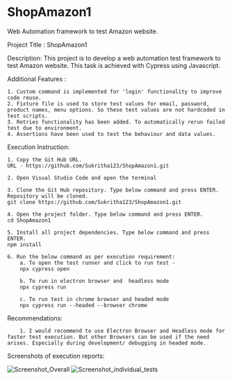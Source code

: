 # ShopAmazon1

Web Automation framework to test Amazon website.

Project Title : ShopAmazon1

Description: 
This project is to develop a web automation test framework to test Amazon website.  This task is achieved with Cypress using Javascript.
 

Additional Features :

	1. Custom command is implemented for 'login' functionality to improve code reuse. 
	2. Fixture file is used to store test values for email, password, product names, menu options. So these test values are not hardcoded in test scripts. 
	3. Retries functionality has been added. To automatically rerun failed test due to environment. 
 	4. Assertions have been used to test the behaviour and data values.
	
Execution Instruction:

	1. Copy the Git Hub URL.
	URL - https://github.com/Sukritha123/ShopAmazon1.git
	
	2. Open Visual Studio Code and open the terminal

	3. Clone the Git Hub repository. Type below command and press ENTER. Repository will be cloned.
	git clone https://github.com/Sukritha123/ShopAmazon1.git

	4. Open the project folder. Type below command and press ENTER.
	cd ShopAmazon1
	
	5. Install all project dependencies. Type below command and press ENTER.
	npm install

	6. Run the below command as per execution requirement:
		a. To open the test runner and click to run test - 
		npx cypress open 
		
		b. To run in electron browser and  headless mode
		npx cypress run
		
		c. To run test in chrome browser and headed mode
		npx cypress run --headed --browser chrome  
		
		
Recommendations: 

		1. I would recommend to use Electron Browser and Headless mode for faster test execution. But other Browsers can be used if the need arises. Especially during development/ debugging in headed mode. 
		

Screenshots of execution reports: 

![Screenshot_Overall](https://github.com/Sukritha123/ShopAmazon1/assets/144372708/6a667915-2162-4940-a078-b575e9b37f82)
![Screenshot_individual_tests](https://github.com/Sukritha123/ShopAmazon1/assets/144372708/191b6ebd-5688-4ade-8dd9-751eafb78312)
